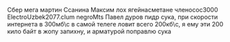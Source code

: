 Сбер мега мартин
Ссанина
Максим лох
ягейнасметане
членосос3000
ElectroUzbek2077.clum
negroMts
Павел дуров пидр сука, при скорости интернета в 300мб\с в самой телеге ловит всего 200кб\с, я ему эти 200 кило байт в жопу запихну, и арматурой поправлю сука
<!---
Electrouzbek2077/Electrouzbek2077 is a ✨ special ✨ repository because its `README.md` (this file) appears on your GitHub profile.
You can click the Preview link to take a look at your changes.
--->

